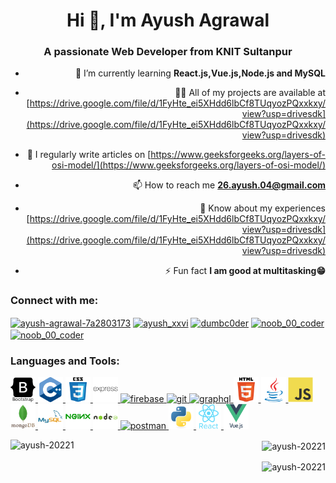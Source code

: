 <h1 align="center">Hi 👋, I'm Ayush Agrawal</h1>
<h3 align="center">A passionate Web Developer from KNIT Sultanpur</h3>

<imh align="right" alt="code" width="400" src="https://raw.githubusercontent.com/TheDudeThatCode/TheDudeThatCode/master/Assets/Developer.gif">

- 🌱 I’m currently learning **React.js,Vue.js,Node.js and MySQL**

- 👨‍💻 All of my projects are available at [https://drive.google.com/file/d/1FyHte_ei5XHdd6lbCf8TUqyozPQxxkxy/view?usp=drivesdk](https://drive.google.com/file/d/1FyHte_ei5XHdd6lbCf8TUqyozPQxxkxy/view?usp=drivesdk)

- 📝 I regularly write articles on [https://www.geeksforgeeks.org/layers-of-osi-model/](https://www.geeksforgeeks.org/layers-of-osi-model/)

- 📫 How to reach me **26.ayush.04@gmail.com**

- 📄 Know about my experiences [https://drive.google.com/file/d/1FyHte_ei5XHdd6lbCf8TUqyozPQxxkxy/view?usp=drivesdk](https://drive.google.com/file/d/1FyHte_ei5XHdd6lbCf8TUqyozPQxxkxy/view?usp=drivesdk)

- ⚡ Fun fact **I am good at multitasking😁**

<h3 align="left">Connect with me:</h3>
<p align="left">
<a href="https://linkedin.com/in/ayush-agrawal-7a2803173" target="blank"><img align="center" src="https://raw.githubusercontent.com/rahuldkjain/github-profile-readme-generator/master/src/images/icons/Social/linked-in-alt.svg" alt="ayush-agrawal-7a2803173" height="30" width="40" /></a>
<a href="https://instagram.com/ayush_xxvi" target="blank"><img align="center" src="https://raw.githubusercontent.com/rahuldkjain/github-profile-readme-generator/master/src/images/icons/Social/instagram.svg" alt="ayush_xxvi" height="30" width="40" /></a>
<a href="https://www.codechef.com/users/dumbc0der" target="blank"><img align="center" src="https://cdn.jsdelivr.net/npm/simple-icons@3.1.0/icons/codechef.svg" alt="dumbc0der" height="30" width="40" /></a>
<a href="https://codeforces.com/profile/noob_00_coder" target="blank"><img align="center" src="https://raw.githubusercontent.com/rahuldkjain/github-profile-readme-generator/master/src/images/icons/Social/codeforces.svg" alt="noob_00_coder" height="30" width="40" /></a>
<a href="https://www.leetcode.com/noob_00_coder" target="blank"><img align="center" src="https://raw.githubusercontent.com/rahuldkjain/github-profile-readme-generator/master/src/images/icons/Social/leet-code.svg" alt="noob_00_coder" height="30" width="40" /></a>
</p>

<h3 align="left">Languages and Tools:</h3>
<p align="left"> <a href="https://getbootstrap.com" target="_blank" rel="noreferrer"> <img src="https://raw.githubusercontent.com/devicons/devicon/master/icons/bootstrap/bootstrap-plain-wordmark.svg" alt="bootstrap" width="40" height="40"/> </a> <a href="https://www.w3schools.com/cpp/" target="_blank" rel="noreferrer"> <img src="https://raw.githubusercontent.com/devicons/devicon/master/icons/cplusplus/cplusplus-original.svg" alt="cplusplus" width="40" height="40"/> </a> <a href="https://www.w3schools.com/css/" target="_blank" rel="noreferrer"> <img src="https://raw.githubusercontent.com/devicons/devicon/master/icons/css3/css3-original-wordmark.svg" alt="css3" width="40" height="40"/> </a> <a href="https://expressjs.com" target="_blank" rel="noreferrer"> <img src="https://raw.githubusercontent.com/devicons/devicon/master/icons/express/express-original-wordmark.svg" alt="express" width="40" height="40"/> </a> <a href="https://firebase.google.com/" target="_blank" rel="noreferrer"> <img src="https://www.vectorlogo.zone/logos/firebase/firebase-icon.svg" alt="firebase" width="40" height="40"/> </a> <a href="https://git-scm.com/" target="_blank" rel="noreferrer"> <img src="https://www.vectorlogo.zone/logos/git-scm/git-scm-icon.svg" alt="git" width="40" height="40"/> </a> <a href="https://graphql.org" target="_blank" rel="noreferrer"> <img src="https://www.vectorlogo.zone/logos/graphql/graphql-icon.svg" alt="graphql" width="40" height="40"/> </a> <a href="https://www.w3.org/html/" target="_blank" rel="noreferrer"> <img src="https://raw.githubusercontent.com/devicons/devicon/master/icons/html5/html5-original-wordmark.svg" alt="html5" width="40" height="40"/> </a> <a href="https://www.java.com" target="_blank" rel="noreferrer"> <img src="https://raw.githubusercontent.com/devicons/devicon/master/icons/java/java-original.svg" alt="java" width="40" height="40"/> </a> <a href="https://developer.mozilla.org/en-US/docs/Web/JavaScript" target="_blank" rel="noreferrer"> <img src="https://raw.githubusercontent.com/devicons/devicon/master/icons/javascript/javascript-original.svg" alt="javascript" width="40" height="40"/> </a> <a href="https://www.mongodb.com/" target="_blank" rel="noreferrer"> <img src="https://raw.githubusercontent.com/devicons/devicon/master/icons/mongodb/mongodb-original-wordmark.svg" alt="mongodb" width="40" height="40"/> </a> <a href="https://www.mysql.com/" target="_blank" rel="noreferrer"> <img src="https://raw.githubusercontent.com/devicons/devicon/master/icons/mysql/mysql-original-wordmark.svg" alt="mysql" width="40" height="40"/> </a> <a href="https://www.nginx.com" target="_blank" rel="noreferrer"> <img src="https://raw.githubusercontent.com/devicons/devicon/master/icons/nginx/nginx-original.svg" alt="nginx" width="40" height="40"/> </a> <a href="https://nodejs.org" target="_blank" rel="noreferrer"> <img src="https://raw.githubusercontent.com/devicons/devicon/master/icons/nodejs/nodejs-original-wordmark.svg" alt="nodejs" width="40" height="40"/> </a> <a href="https://postman.com" target="_blank" rel="noreferrer"> <img src="https://www.vectorlogo.zone/logos/getpostman/getpostman-icon.svg" alt="postman" width="40" height="40"/> </a> <a href="https://www.python.org" target="_blank" rel="noreferrer"> <img src="https://raw.githubusercontent.com/devicons/devicon/master/icons/python/python-original.svg" alt="python" width="40" height="40"/> </a> <a href="https://reactjs.org/" target="_blank" rel="noreferrer"> <img src="https://raw.githubusercontent.com/devicons/devicon/master/icons/react/react-original-wordmark.svg" alt="react" width="40" height="40"/> </a> <a href="https://vuejs.org/" target="_blank" rel="noreferrer"> <img src="https://raw.githubusercontent.com/devicons/devicon/master/icons/vuejs/vuejs-original-wordmark.svg" alt="vuejs" width="40" height="40"/> </a> </p>

<p><img align="left" src="https://github-readme-stats.vercel.app/api/top-langs?username=ayush-20221&show_icons=true&locale=en&layout=compact" alt="ayush-20221" /></p>

<p>&nbsp;<img align="center" src="https://github-readme-stats.vercel.app/api?username=ayush-20221&show_icons=true&locale=en" alt="ayush-20221" /></p>

<p><img align="center" src="https://github-readme-streak-stats.herokuapp.com/?user=ayush-20221&" alt="ayush-20221" /></p>
